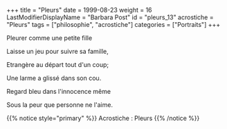 +++
title = "Pleurs"
date = 1999-08-23
weight = 16
LastModifierDisplayName = "Barbara Post"
id = "pleurs_13"
acrostiche = "Pleurs"
tags = ["philosophie", "acrostiche"]
categories = ["Portraits"]
+++

Pleurer comme une petite fille

Laisse un jeu pour suivre sa famille,

Etrangère au départ tout d'un coup;

Une larme a glissé dans son cou.

Regard bleu dans l'innocence même

Sous la peur que personne ne l'aime.

{{% notice style="primary" %}}
Acrostiche : Pleurs
{{% /notice %}}

